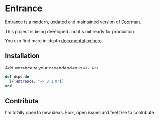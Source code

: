 # Entrance

Entrance is a modern, updated and maintained version of [Doorman](https://github.com/BlakeWilliams/doorman). 

This project is being developed and it's not ready for production

You can find more in-depth [documentation here](https://hexdocs.pm/entrance/).

## Installation

Add entrance to your dependencies in `mix.exs`.

```elixir
def deps do
  [{:entrance, "~> 0.1.0"}]
end
```

## Contribute

I'm totally open to new ideas. Fork, open issues and feel free to contribute.
